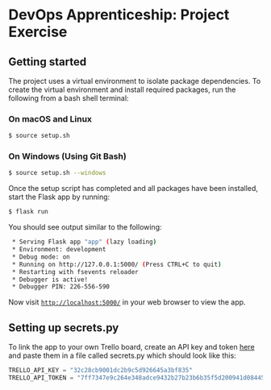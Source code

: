 # DevOps Apprenticeship: Project Exercise

## Getting started

The project uses a virtual environment to isolate package dependencies. To create the virtual environment and install required packages, run the following from a bash shell terminal:

### On macOS and Linux
```bash
$ source setup.sh
```
### On Windows (Using Git Bash)
```bash
$ source setup.sh --windows
```

Once the setup script has completed and all packages have been installed, start the Flask app by running:
```bash
$ flask run
```

You should see output similar to the following:
```bash
 * Serving Flask app "app" (lazy loading)
 * Environment: development
 * Debug mode: on
 * Running on http://127.0.0.1:5000/ (Press CTRL+C to quit)
 * Restarting with fsevents reloader
 * Debugger is active!
 * Debugger PIN: 226-556-590
```
Now visit [`http://localhost:5000/`](http://localhost:5000/) in your web browser to view the app.

## Setting up secrets.py
To link the app to your own Trello board, create an API key and token [here](https://trello.com/app-key) and paste them in a file called secrets.py which should look like this:
```python
TRELLO_API_KEY = "32c28cb9001dc2b9c5d926645a3bf835"
TRELLO_API_TOKEN = "7ff7347e9c264e348adce9432b27b23b6b35f5d200941d08445a5095083d5669"
```
